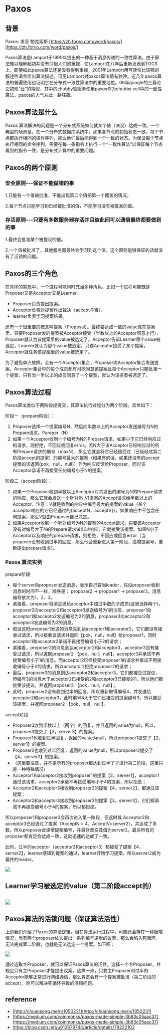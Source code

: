 # Paxos

## **背景**

Paxos: 发音 帕克索斯 [https://zh.forvo.com/word/paxos/](https://zh.forvo.com/word/paxos/)

Paxos算法是Lamport于1990年提出的一种基于消息传递的一致性算法。由于算法难以理解起初并没有引起人们的重视，使Lamport在八年后重新发表到TOCS上。即便如此paxos算法还是没有得到重视，2001年Lamport用可读性比较强的叙述性语言给出算法描述。可见Lamport对paxos算法情有独钟。近几年paxos算法的普遍使用也证明它在分布式一致性算法中的重要地位。06年google的三篇论文初现“云”的端倪，其中的chubby锁服务使用paxos作为chubby cell中的一致性算法，paxos的人气从此一路狂飙。

## Paxos算法是什么

Paxos 算法解决的问题是一个分布式系统如何就某个值（决议）达成一致。一个典型的场景是，在一个分布式数据库系统中，如果各节点的初始状态一致，每个节点都执行相同的操作序列，那么他们最后能得到一个一致的状态。为保证每个节点执行相同的命令序列，需要在每一条指令上执行一个“一致性算法”以保证每个节点看到的指令一致，是分布式计算中的重要问题。

## Paxos的两个原则

### 安全原则---保证不能做错的事

1.只能有一个值被批准，不能出现第二个值把第一个覆盖的情况。

2.每个节点只能学习到已经被批准的值，不能学习没有被批准的值。

### 存活原则---只要有多数服务器存活并且彼此间可以通信最终都要做到的事

1.最终会批准某个被提议的值。

2.一个值被批准了，其他服务器最终会学习到这个值。这个原则能够保证的话就没有了活锁的问题。

## Paxos的三个角色

在具体的实现中，一个进程可能同时充当多种角色。比如一个进程可能既是Proposer又是Acceptor又是Learner。

* Proposer负责提出提案。
* Acceptor负责对提案作出裁决（accept与否）。
* learner负责学习提案结果。

还有一个很重要的概念叫提案（Proposal）。最终要达成一致的value就在提案里。只要Proposer发的提案被Acceptor接受（半数以上的Acceptor同意才行），Proposer就认为该提案里的value被选定了。Acceptor告诉Learner哪个value被选定，Learner就认为那个value被选定。只要Acceptor接受了某个提案，Acceptor就任务该提案里的value被选定了。

为了避免单点故障，会有一个Acceptor集合，Proposer向Acceptor集合发送提案，Acceptor集合中的每个成员都有可能同意该提案且每个Acceptor只能批准一个提案，只有当一半以上的成员同意了一个提案，就认为该提案被选定了。

## Paxos算法过程

Paxos算法类似于两阶段提提交，其算法执行过程分为两个阶段。具体如下：

阶段一（prepare阶段）：

1. Proposer选择一个提案编号N，然后向半数以上的Acceptor发送编号为N的Prepare请求。Pareper（N）
2. 如果一个Acceptor收到一个编号为N的Prepare请求，如果小于它已经响应过的请求，则拒绝，不回应或回复error。若N大于该Acceptor已经响应过的所有Prepare请求的编号（maxN），那么它就会将它已经接受过（已经经过第二阶段accept的提案）的编号最大的提案（如果有的话，如果还没有的accept提案的话返回{pok，null，null}）作为响应反馈给Proposer，同时该Acceptor承诺不再接受任何编号小于N的提案。

阶段二（accept阶段）：

1. 如果一个Proposer收到半数以上Acceptor对其发出的编号为N的Prepare请求的响应，那么它就会发送一个针对\[N,V\]提案的Accept请求给半数以上的Acceptor。注意：V就是收到的响应中编号最大的提案的value（某个acceptor响应的它已经通过的{acceptN，acceptV}），如果响应中不包含任何提案，那么V就由Proposer自己决定。
2. 如果Acceptor收到一个针对编号为N的提案的Accept请求，只要该Acceptor没有对编号大于N的Prepare请求做出过响应，它就接受该提案。如果N小于Acceptor以及响应的prepare请求，则拒绝，不回应或回复error（当proposer没有收到过半的回应，那么他会重新进入第一阶段，递增提案号，重新提出prepare请求）。

### Paxos 算法实例

prepare阶段

* 每个server向proposer发送消息，表示自己要当leader，假设proposer收到消息的时间不一样，顺序是： proposer2 -&gt; proposer1 -&gt; proposer3，消息编号依次为1、2、3。 
* 紧接着，proposer将消息发给acceptor中超过半数的子成员\(这里选择两个\)，proposer2向acceptor2和acceptor3发送编号为1的消息，proposer1向acceptor1和accepto2发送编号为2的消息，proposer3向acceptor2和acceptor3发送编号为3的消息。 
* 假设这时proposer1发送的消息先到达acceptor1和acceptor2，它们都没有接收过请求，所以接收该请求并返回【pok，null，null】给proposer1，同时acceptor1和acceptor2承诺不再接受编号小于2的请求； 
* 紧接着，proposer2的消息到达acceptor2和acceptor3，acceptor3没有接受过请求，所以返回proposer2 【pok，null，null】，acceptor3并承诺不再接受编号小于1的消息。而acceptor2已经接受proposer1的请求并承诺不再接收编号小于2的请求，所以acceptor2拒绝proposer2的请求； 
* 最后，proposer3的消息到达acceptor2和acceptor3，它们都接受过提议，但编号3的消息大于acceptor2已接受的2和acceptor3已接受的1，所以他们都接受该提议，并返回proposer3 【pok，null，null】； 
* 此时，proposer2没有收到过半的回复，所以重新取得编号4，并发送给acceptor2和acceptor3，此时编号4大于它们已接受的提案编号3，所以接受该提案，并返回proposer2 【pok，null，null】。

accept阶段

* Proposer3收到半数以上（两个）的回复，并且返回的value为null，所以，proposer3提交了【3，server3】的提案。 
* Proposer1也收到过半回复，返回的value为null，所以proposer1提交了【2，server1】的提案。 
* Proposer2也收到过半回复，返回的value为null，所以proposer2提交了【4，server2】的提案。 
* （这里要注意，并不是所有的proposer都达到过半了才进行第二阶段，这里只是一种特殊情况）
* Acceptor1和acceptor2接收到proposer1的提案【2，server1】，acceptor1通过该请求，acceptor2承诺不再接受编号小于4的提案，所以拒绝；
* Acceptor2和acceptor3接收到proposer2的提案【4，server2】，都通过该提案；
* Acceptor2和acceptor3接收到proposer3的提案【3，server3】，它们都承诺不再接受编号小于4的提案，所以都拒绝。

所以proposer1和proposer3会再次进入第一阶段，但这时候 Acceptor2和acceptor3已经通过了提案（AcceptN = 4，AcceptV=server2），并达成了多数，所以proposer会递增提案编号，并最终改变其值为server2。最后所有的proposer都肯定会达成一致，这就迅速的达成了一致。

此时，过半的acceptor（acceptor2和acceptor3）都接受了提案【4，server2】，learner感知到提案的通过，learner开始学习提案，所以server2成为最终的leader。

![](../.gitbook/assets/Paxos.png)

## Learner学习被选定的value（第二阶段accept的）

## ![](../.gitbook/assets/Paxos%20learner.png)

## Paxos算法的活锁问题（保证算法活性）

上边我们介绍了Paxos的算法逻辑，但在算法运行过程中，可能还会存在一种极端情况，当有两个proposer依次提出一系列编号递增的议案，那么会陷入死循环，无法完成第二阶段，也就是无法选定一个提案。如下图：

![](../.gitbook/assets/活锁.png)

通过选取主Proposer，就可以保证Paxos算法的活性。选择一个主Proposer，并规定只有主Proposer才能提出议案。这样一来，只要主Proposer和过半的Acceptor能够正常进行网络通信，那么肯定会有一个提案被批准（第二阶段的accept），则可以解决死循环导致的活锁问题。

## reference

* [http://chuansong.me/n/1050231](http://chuansong.me/n/1050231)
* [https://medium.com/coinmonks/paxos-made-simple-3b83c05aac37](https://medium.com/coinmonks/paxos-made-simple-3b83c05aac37)
* [https://blog.csdn.net/u013679744/article/details/79222103 ](https://blog.csdn.net/u013679744/article/details/79222103)


